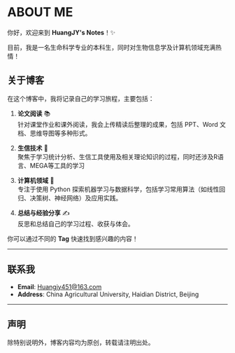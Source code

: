 # ABOUT ME

你好，欢迎来到 **HuangJY's Notes**！✨

目前，我是一名生命科学专业的本科生，同时对生物信息学及计算机领域充满热情！



## 关于博客

在这个博客中，我将记录自己的学习旅程，主要包括：

1. **论文阅读** 📚  
   针对课堂作业和课外阅读，我会上传精读后整理的成果，包括 PPT、Word 文档、思维导图等多种形式。

2. **生信技术** 🧬  
   聚焦于学习统计分析、生信工具使用及相关理论知识的过程，同时还涉及R语言、MEGA等工具的学习

3. **计算机领域** 🤖  
   专注于使用 Python 探索机器学习与数据科学，包括学习常用算法（如线性回归、决策树、神经网络）及应用实践。

4. **总结与经验分享** ✍️  
   反思和总结自己的学习过程、收获与体会。

你可以通过不同的 **Tag** 快速找到感兴趣的内容！

---

## 联系我

- **Email**: Huangjy451@163.com  
- **Address**: China Agricultural University, Haidian District, Beijing  

---

## 声明

除特别说明外，博客内容均为原创，转载请注明出处。
